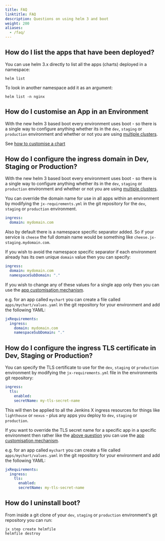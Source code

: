 ```yaml
---
title: FAQ
linktitle: FAQ
description: Questions on using helm 3 and boot
weight: 200
aliases:
  - /faq/
---
```



## How do I list the apps that have been deployed?

You can use helm 3.x directly to list all the apps (charts) deployed in a namespace:

``` 
helm list
```                                                                                

To look in another namespace add it as an argument:

``` 
helm list -n nginx
```                                                                                


## How do I customise an App in an Environment

With the new helm 3 based boot every environment uses boot - so there is a single way to configure anything whether its in the `dev`, `staging` or `production` environment and whether or not you are using [multiple clusters](/docs/labs/boot/multi-cluster/).

See [how to customise a chart](/docs/labs/boot/apps/#customising-charts)

## How do I configure the ingress domain in Dev, Staging or Production?

With the new helm 3 based boot every environment uses boot - so there is a single way to configure anything whether its in the `dev`, `staging` or `production` environment and whether or not you are using [multiple clusters](/docs/labs/boot/multi-cluster/).

You can override the domain name for use in all apps within an environment by modifying the `jx-requirements.yml` in the git repository for the `dev`, `staging` or `production` environment.

```yaml 
ingress:
  domain: mydomain.com 
```

Also by default there is a namespace specific separator added. So if your service is `cheese` the full domain name would be something like `cheese.jx-staging.mydomain.com`.

If you wish to avoid the namespace specific separator if each environment already has its own unique `domain` value then you can specify:

```yaml 
ingress:
  domain: mydomain.com  
  namespaceSubDomain: "."
```

If you wish to change any of these values for a single app only then you can use the [app customisation mechanism](/docs/labs/boot/apps/#customising-charts).

e.g. for an app called `mychart` you can create a file called `apps/mychart/values.yaml` in the git repository for your environment and add the following YAML:

```yaml 
jxRequirements:
  ingress:
    domain: mydomain.com  
    namespaceSubDomain: "."
```

## How do I configure the ingress TLS certificate in Dev, Staging or Production?

You can specify the TLS certificate to use for the `dev`, `staging` or `production` environment by modifying the `jx-requirements.yml` file in the environments git repository:


```yaml 
ingress: 
  tls:
    enabled:
    secretName: my-tls-secret-name
```

This will then be applied to all the Jenkins X ingress resources for things like `lighthouse` or `nexus` - plus any apps you deploy to `dev`, `staging` or `production`.

If you want to override the TLS secret name for a specific app in a specific environment then rather like the [above question](#how-do-i-configure-the-ingress-domain-in-dev-staging-or-production) you can use the [app customisation mechanism](/docs/labs/boot/apps/#customising-charts).
 
e.g. for an app called `mychart` you can create a file called `apps/mychart/values.yaml` in the git repository for your environment and add the following YAML:
                                                                                                                                        
```yaml 
jxRequirements:
  ingress:
    tls:
      enabled:
      secretName: my-tls-secret-name
```


## How do I uninstall boot?

From inside a git clone of your `dev`, `staging` or `production` environment's git repository you can run: 

```
jx step create helmfile 
helmfile destroy
```

